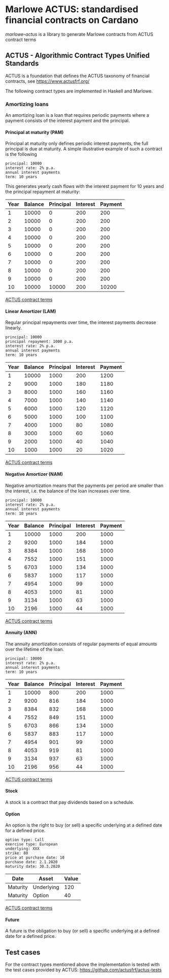 # Marlowe ACTUS: standardised financial contracts on Cardano

_marlowe-actus_ is a library to generate Marlowe contracts from ACTUS contract terms

## ACTUS - Algorithmic Contract Types Unified Standards

ACTUS is a foundation that defines the ACTUS taxonomy of financial contracts, see https://www.actusfrf.org/

The following contract types are implemented in Haskell and Marlowe.

### Amortizing loans

An amortizing loan is a loan that requires periodic payments where a payment consists of the interest payment and the principal.

#### Principal at maturity (PAM)

Principal at maturity only defines periodic interest payments, the full principal is due at maturity.
A simple illustrative example of such a contract is the following

```
principal: 10000
interest rate: 2% p.a.
annual interest payments
term: 10 years
```

This generates yearly cash flows with the interest payment for 10 years and the principal repayment at maturity:

|Year|Balance|Principal|Interest|Payment|
|----|-------|---------|--------|-------|
|1|10000|0|200|200|
|2|10000|0|200|200|
|3|10000|0|200|200|
|4|10000|0|200|200|
|5|10000|0|200|200|
|6|10000|0|200|200|
|7|10000|0|200|200|
|8|10000|0|200|200|
|9|10000|0|200|200|
|10|10000|10000|200|10200|

[ACTUS contract terms](test/Spec/Actus/ex_pam1.json)

#### Linear Amortizer (LAM)

Regular principal repayments over time, the interest payments decrease linearly.

```
principal: 10000
principal repayment: 1000 p.a.
interest rate: 2% p.a.
annual interest payments
term: 10 years
```

|Year|Balance|Principal|Interest|Payment|
|----|-------|---------|--------|-------|
|1|10000|1000|200|1200|
|2|9000|1000|180|1180|
|3|8000|1000|160|1160|
|4|7000|1000|140|1140|
|5|6000|1000|120|1120|
|6|5000|1000|100|1100|
|7|4000|1000|80|1080|
|8|3000|1000|60|1060|
|9|2000|1000|40|1040|
|10|1000|1000|20|1020|

[ACTUS contract terms](test/Spec/Actus/ex_lam1.json)

#### Negative Amortizer (NAM)

Negative amortization means that the payments per period are smaller than the interest, i.e. the balance of the loan increases over time.

```
principal: 10000
interest rate: 2% p.a.
annual interest payments
term: 10 years
```

|Year|Balance|Principal|Interest|Payment|
|----|-------|---------|--------|-------|
|1|10000|1000|200|1000|
|2|9200|1000|184|1000|
|3|8384|1000|168|1000|
|4|7552|1000|151|1000|
|5|6703|1000|134|1000|
|6|5837|1000|117|1000|
|7|4954|1000|99|1000|
|8|4053|1000|81|1000|
|9|3134|1000|63|1000|
|10|2196|1000|44|1000|

[ACTUS contract terms](test/Spec/Actus/ex_nam1.json)

#### Annuity (ANN)

The annuity amortization consists of regular payments of equal amounts over the lifetime of the loan.

```
principal: 10000
interest rate: 2% p.a.
annual interest payments
term: 10 years
```

|Year|Balance|Principal|Interest|Payment|
|----|-------|---------|--------|-------|
|1|10000|800|200|1000|
|2|9200|816|184|1000|
|3|8384|832|168|1000|
|4|7552|849|151|1000|
|5|6703|866|134|1000|
|6|5837|883|117|1000|
|7|4954|901|99|1000|
|8|4053|919|81|1000|
|9|3134|937|63|1000|
|10|2196|956|44|1000|

[ACTUS contract terms](test/Spec/Actus/ex_ann1.json)

#### Stock

A stock is a contract that pay dividends based on a schedule.

#### Option

An option is the right to buy (or sell) a specific underlying at a defined date for a defined price.

```
option type: Call
exercise type: European
underlying: XXX
strike: 80
price at purchase date: 10
purchase date: 2.1.2020
maturity date: 30.3.2020
```

|Date|Asset|Value|
|----|-----|-----|
|Maturity|Underlying|120|
|Maturity|Option|40|

[ACTUS contract terms](test/Spec/Actus/ex_optns1.json)

#### Future

A future is the obligation to buy (or sell) a specific underlying at a defined date for a defined price.

## Test cases

For the contract types mentioned above the implementation is tested with the test cases provided by ACTUS: https://github.com/actusfrf/actus-tests
